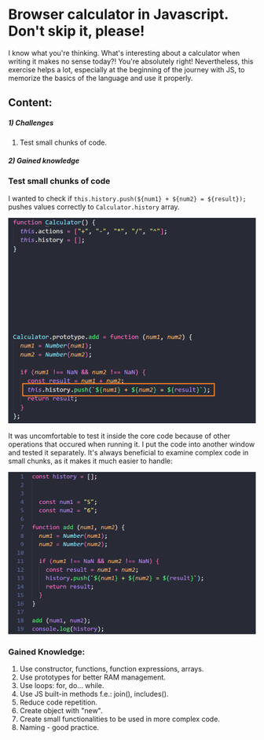 # Browser calculator in Javascript. Don't skip it, please!

I know what you're thinking. What's interesting about a calculator when writing it makes no sense today?! You're absolutely right! Nevertheless, this exercise helps a lot, especially at the beginning of the journey with JS, to memorize the basics of the language and use it properly.

## Content:
##### 1) Challenges
1. Test small chunks of code.

##### 2) Gained knowledge

### Test small chunks of code
I wanted to check if `this.history.push(${num1} + ${num2} = ${result});` pushes values correctly to `Calculator.history` array.

![](./README-img/test-new-window(main).png)

It was uncomfortable to test it inside the core code because of other operations that occured when running it. I put the code into another window and tested it separately. It's always beneficial to examine complex code in small chunks, as it makes it much easier to handle:

![](./README-img/test-new-window(test).png)


### Gained Knowledge:
1) Use constructor, functions, function expressions, arrays.
2) Use prototypes for better RAM management.
3) Use loops: for, do... while.
4) Use JS built-in methods f.e.: join(), includes().
5) Reduce code repetition.
6) Create object with "new".
7) Create small functionalities to be used in more complex code.
8) Naming - good practice.
